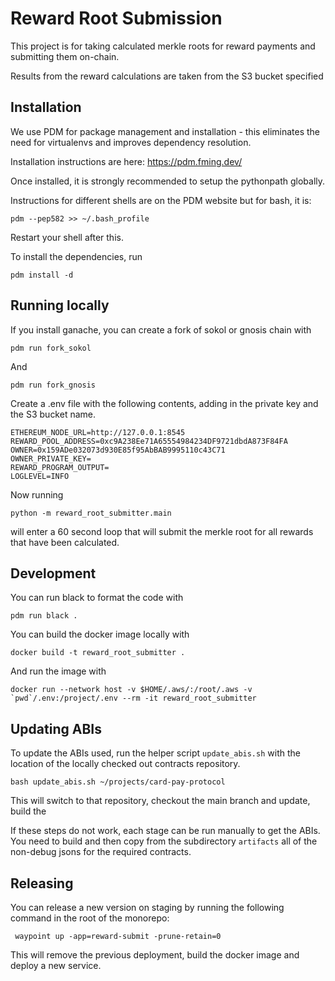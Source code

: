 # Reward Root Submission

This project is for taking calculated merkle roots for reward payments and submitting them on-chain.

Results from the reward calculations are taken from the S3 bucket specified

## Installation

We use PDM for package management and installation - this eliminates the need for virtualenvs and improves dependency resolution.

Installation instructions are here: https://pdm.fming.dev/

Once installed, it is strongly recommended to setup the pythonpath globally.

Instructions for different shells are on the PDM website but for bash, it is:

    pdm --pep582 >> ~/.bash_profile

Restart your shell after this.

To install the dependencies, run

    pdm install -d

## Running locally

If you install ganache, you can create a fork of sokol or gnosis chain with

    pdm run fork_sokol

And

    pdm run fork_gnosis

Create a .env file with the following contents, adding in the private key and the S3 bucket name.

    ETHEREUM_NODE_URL=http://127.0.0.1:8545
    REWARD_POOL_ADDRESS=0xc9A238Ee71A65554984234DF9721dbdA873F84FA
    OWNER=0x159ADe032073d930E85f95AbBAB9995110c43C71
    OWNER_PRIVATE_KEY=
    REWARD_PROGRAM_OUTPUT=
    LOGLEVEL=INFO

Now running

    python -m reward_root_submitter.main

will enter a 60 second loop that will submit the merkle root for all rewards that have been calculated.

## Development

You can run black to format the code with

    pdm run black .

You can build the docker image locally with

    docker build -t reward_root_submitter .

And run the image with

    docker run --network host -v $HOME/.aws/:/root/.aws -v `pwd`/.env:/project/.env --rm -it reward_root_submitter

## Updating ABIs

To update the ABIs used, run the helper script `update_abis.sh` with the location of the locally checked out contracts repository.

    bash update_abis.sh ~/projects/card-pay-protocol

This will switch to that repository, checkout the main branch and update, build the 

If these steps do not work, each stage can be run manually to get the ABIs.
You need to build and then copy from the subdirectory `artifacts` all of the non-debug jsons for the required contracts. 

## Releasing

You can release a new version on staging by running the following command in the root of the monorepo:

     waypoint up -app=reward-submit -prune-retain=0

This will remove the previous deployment, build the docker image and deploy a new service.
